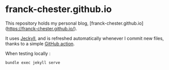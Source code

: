 # franck-chester.github.io

This repository holds my personal blog, [franck-chester.github.io] (https://franck-chester.github.io/).

It uses [Jeckyll](https://jekyllrb.com/), and is refreshed automatically whenever I commit new files, thanks to a simple [GitHub action](https://jekyllrb.com/docs/continuous-integration/github-actions/#setting-up-the-action).

When testing locally :

```
bundle exec jekyll serve
```
